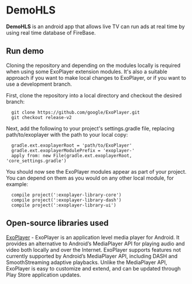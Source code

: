 # DemoHLS
**DemoHLS** is an android app that allows live TV can run ads at real time by using real time database of FireBase.
## Run demo
Cloning the repository and depending on the modules locally is required when using some ExoPlayer extension modules. It's also a suitable approach if you want to make local changes to ExoPlayer, or if you want to use a development branch.

First, clone the repository into a local directory and checkout the desired branch:
```
  git clone https://github.com/google/ExoPlayer.git
  git checkout release-v2
```
Next, add the following to your project's settings.gradle file, replacing path/to/exoplayer with the path to your local copy:
```
  gradle.ext.exoplayerRoot = 'path/to/ExoPlayer'
  gradle.ext.exoplayerModulePrefix = 'exoplayer-'
  apply from: new File(gradle.ext.exoplayerRoot, 'core_settings.gradle')
```
You should now see the ExoPlayer modules appear as part of your project. You can depend on them as you would on any other local module, for example:
```
  compile project(':exoplayer-library-core')
  compile project(':exoplayer-library-dash')
  compile project(':exoplayer-library-ui')
```
## Open-source libraries used
[ExoPlayer](https://github.com/google/ExoPlayer) - ExoPlayer is an application level media player for Android. It provides an alternative to Android’s MediaPlayer API for playing audio and video both locally and over the Internet. ExoPlayer supports features not currently supported by Android’s MediaPlayer API, including DASH and SmoothStreaming adaptive playbacks. Unlike the MediaPlayer API, ExoPlayer is easy to customize and extend, and can be updated through Play Store application updates.
